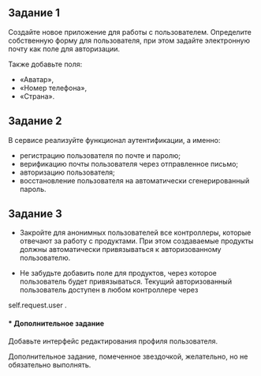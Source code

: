 ## Задание 1

Создайте новое приложение для работы с пользователем. Определите собственную форму для пользователя,
при этом задайте электронную почту как поле для авторизации.

Также добавьте поля:

- «Аватар»,
- «Номер телефона»,
- «Страна».

## Задание 2

В сервисе реализуйте функционал аутентификации, а именно:

- регистрацию пользователя по почте и паролю;
- верификацию почты пользователя через отправленное письмо;
- авторизацию пользователя;
- восстановление пользователя на автоматически сгенерированный пароль.

## Задание 3

- Закройте для анонимных пользователей все контроллеры, которые отвечают за работу с продуктами.
  При этом создаваемые продукты должны автоматически привязываться к авторизованному пользователю.

- Не забудьте добавить поле для продуктов, через которое пользователь будет привязываться.
  Текущий авторизованный пользователь доступен в любом контроллере через

self.request.user
.

####  * Дополнительное задание

Добавьте интерфейс редактирования профиля пользователя.

Дополнительное задание, помеченное звездочкой, желательно, но не обязательно выполнять.